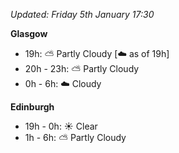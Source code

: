 *Updated: Friday 5th January 17:30*

**Glasgow**

* 19h: :partly_sunny: Partly Cloudy [:cloud: as of 19h]
* 20h - 23h: :partly_sunny: Partly Cloudy
* 0h - 6h: :cloud: Cloudy

**Edinburgh**

* 19h - 0h: :sunny: Clear
* 1h - 6h: :partly_sunny: Partly Cloudy

